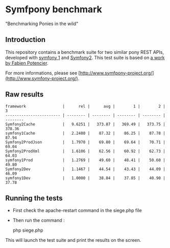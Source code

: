 # Symfpony benchmark

"Benchmarking Ponies in the wild"

## Introduction

This repository contains a benchmark suite for two similar pony REST APIs, developed with [symfony 1](http://www.symfony-project.org/) and [Symfony2](http://www.symfony-reloaded.org/). This test suite is based on [a work by Fabien Potencier](https://github.com/fabpot/framework-benchs).

For more informations, please see [http://www.symfpony-project.org/](http://www.symfony-project.org/).

## Raw results

    framework                |      rel |      avg |        1 |        2 |        3
    ------------------------ | -------- | -------- | -------- | -------- | --------
    Symfony2Cache            |   9.6251 |   373.87 |   369.49 |   373.75 |   378.36
    symfony1Cache            |   2.2480 |    87.32 |    86.25 |    87.78 |    87.94
    Symfony2ProdJson         |   1.7970 |    69.80 |    69.64 |    70.71 |    69.04
    Symfony2ProdXml          |   1.6106 |    62.56 |    60.92 |    62.73 |    64.03
    symfony1Prod             |   1.2769 |    49.60 |    48.41 |    50.60 |    49.80
    Symfony2Dev              |   1.1467 |    44.54 |    43.43 |    44.09 |    46.09
    symfony1Dev              |   1.0000 |    38.84 |    37.85 |    40.90 |    37.78

## Running the tests

 * First check the apache-restart command in the siege.php file
 * Then run the command :

      php siege.php

This will launch the test suite and print the results on the screen.